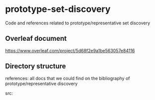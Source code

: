 # prototype-set-discovery
Code and references related to prototype/representative set discovery

## Overleaf document

https://www.overleaf.com/project/5d68f2e9a1be563057e84116

## Directory structure

references: all docs that we could find on the bibliography of prototype/representative discovery

src:
